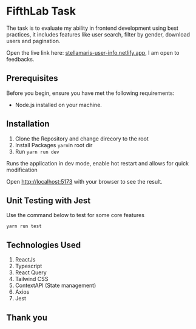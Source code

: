 # FifthLab Task

The task is to evaluate my ability in frontend development using best practices, it includes features like user search, filter by gender, download users and pagination.

Open the live link here: [stellamaris-user-info.netlify.app](https://stellamaris-user-info.netlify.app/), I am open to feedbacks.

## Prerequisites

Before you begin, ensure you have met the following requirements:

- Node.js installed on your machine.

## Installation

1. Clone the Repository and change direcory to the root
2. Install Packages `yarn`in root dir
3. Run `yarn run dev`

Runs the application in dev mode, enable hot restart and allows for quick modification

Open [http://localhost:5173](http://localhost:5173) with your browser to see the result.

## Unit Testing with Jest

Use the command below to test for some core features

`yarn run test`

## Technologies Used

1. ReactJs
2. Typescript
3. React Query
4. Tailwind CSS
5. ContextAPI (State management)
6. Axios
7. Jest

## Thank you
